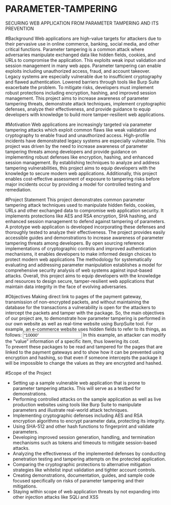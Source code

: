 # PARAMETER-TAMPERING
SECURING WEB APPLICATION FROM PARAMETER TAMPERING AND ITS PREVENTION


#Background
Web applications are high-value targets for attackers due to their pervasive use in online commerce, banking, social media, and other critical functions. Parameter tampering is a common attack where adversaries manipulate exchanged data like hidden fields, cookies, and URLs to compromise the application. This exploits weak input validation and session management in many web apps. Parameter tampering can enable exploits including unauthorized access, fraud, and account takeover. Legacy systems are especially vulnerable due to insufficient cryptography and flawed authentication. Lowered barriers through tools like Burp Suite exacerbate the problem. To mitigate risks, developers must implement robust protections including encryption, hashing, and improved session management. This project aims to increase awareness of parameter tampering threats, demonstrate attack techniques, implement cryptographic defenses, analyze their effectiveness, and provide guidance to equip developers with knowledge to build more tamper-resilient web applications.

#Motivation
Web applications are increasingly targeted via parameter tampering attacks which exploit common flaws like weak validation and cryptography to enable fraud and unauthorized access. High-profile incidents have demonstrated legacy systems are especially vulnerable. This project was driven by the need to increase awareness of parameter tampering threats among developers and provide guidance on implementing robust defenses like encryption, hashing, and enhanced session management. By establishing techniques to analyze and address tampering vulnerabilities, this project aims to equip developers with the knowledge to secure modern web applications. Additionally, this project enables cost-effective assessment of exposure to tampering risks before major incidents occur by providing a model for controlled testing and remediation.

#Project Statement
This project demonstrates common parameter tampering attack techniques used to manipulate hidden fields, cookies, URLs and other exchanged data to compromise web application security. It implements protections like AES and RSA encryption, SHA hashing, and enhanced session management to defend against tampering of parameters. A prototype web application is developed incorporating these defenses and thoroughly tested to analyze their effectiveness.
The project provides easily accessible guides and demonstrations to increase awareness of parameter tampering threats among developers. By open sourcing reference implementations of cryptographic controls and improved authentication mechanisms, it enables developers to make informed design choices to protect modern web applications
The methodology for systematically evaluating and addressing parameter manipulation establishes a model for comprehensive security analysis of web systems against input-based attacks. Overall, this project aims to equip developers with the knowledge and resources to design secure, tamper-resilient web applications that maintain data integrity in the face of evolving adversaries.

#Objectives
Making direct link to pages of the payment gateway, transmission of non-encrypted packets, and without maintaining the database for the transactions a vulnerability is open for the attackers to intercept the packets and tamper with the package. So, the main objectives of our project are, to demonstrate how parameter tampering is performed in our own website as well as real-time website using BurpSuite tool. For example, an e-commerce website uses hidden fields to refer to its things, as follows: 
<input type= “hidden” id= “148” name= “price” value= “10000”>
In this example, an attacker can modify the “value” information of a specific item, thus lowering its cost.  
To prevent these packages to be read and tampered for the pages that are linked to the payment gateways and to show how it can be prevented using encryption and hashing, so that even if someone intercepts the package it will be impossible to change the values as they are encrypted and hashed.

#Scope of the Project
-	Setting up a sample vulnerable web application that is prone to parameter tampering attacks. This will serve as a testbed for demonstrations.
-	Performing controlled attacks on the sample application as well as live production websites using tools like Burp Suite to manipulate parameters and illustrate real-world attack techniques.
-	Implementing cryptographic defenses including AES and RSA encryption algorithms to encrypt parameter data, protecting its integrity.
-	Using SHA-512 and other hash functions to fingerprint and validate parameters.
-	Developing improved session generation, handling, and termination mechanisms such as tokens and timeouts to mitigate session-based attacks.
-	Analyzing the effectiveness of the implemented defenses by conducting penetration testing and tampering attempts on the protected application.
-	Comparing the cryptographic protections to alternative mitigation strategies like whitelist input validation and tighter account controls.
-	Creating demonstrations, documentation, guides, and sample code focused specifically on risks of parameter tampering and their mitigations.
-	Staying within scope of web application threats by not expanding into other injection attacks like SQLi and XSS

